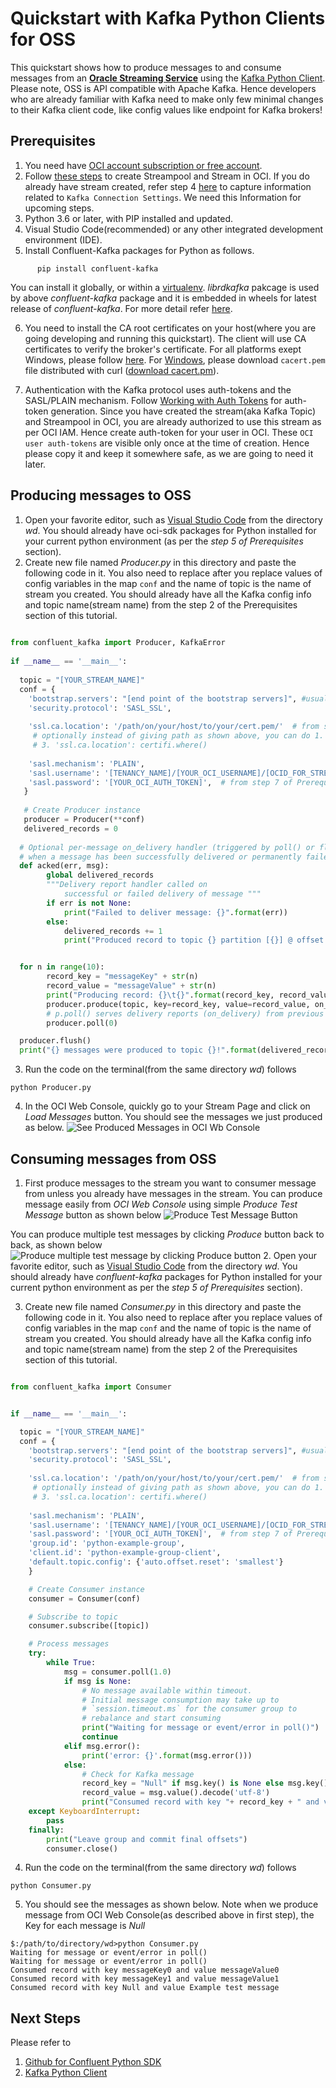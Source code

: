 

# Quickstart with Kafka Python Clients for OSS

This quickstart shows how to produce messages to and consume messages from an [**Oracle Streaming Service**](https://docs.oracle.com/en-us/iaas/Content/Streaming/Concepts/streamingoverview.htm) using the [Kafka Python Client](https://docs.confluent.io/clients-confluent-kafka-python/current/overview.html). Please note, OSS is API compatible with Apache Kafka. Hence developers who are already familiar with Kafka need to make only few minimal changes to their Kafka client code, like config values like endpoint for Kafka brokers!

## Prerequisites

1. You need have [OCI account subscription or free account](https://www.oracle.com/cloud/free/). 
2. Follow  [these steps](https://github.com/mayur-oci/OssJs/blob/main/JavaScript/CreateStream.md)  to create Streampool and Stream in OCI. If you do already have stream created, refer step 4 [here](https://github.com/mayur-oci/OssJs/blob/main/JavaScript/CreateStream.md)  to capture information related to  `Kafka Connection Settings`. We need this Information for upcoming steps.
3. Python 3.6 or later, with PIP installed and updated.
4. Visual Studio Code(recommended) or any other integrated development environment (IDE).
5. Install Confluent-Kafka packages for Python as follows. 
```
      pip install confluent-kafka
```
You can install it globally, or within a [virtualenv](https://docs.python.org/3/library/venv.html). 
*librdkafka* pakcage is used by above *confluent-kafka* package and it is embedded in wheels for latest release of *confluent-kafka*. For more detail refer [here](https://github.com/confluentinc/confluent-kafka-python/blob/master/README.md#prerequisites).

6. You need to install the CA root certificates on your host(where you are going developing and running this quickstart). The client will use CA certificates to verify the broker's certificate. For all platforms exept Windows, please follow [here](https://docs.confluent.io/platform/current/tutorials/examples/clients/docs/python.html#configure-ssl-trust-store). For [Windows](https://docs.confluent.io/platform/current/tutorials/examples/clients/docs/csharp.html#prerequisites), please download `cacert.pem` file distributed with curl ([download cacert.pm](https://curl.haxx.se/ca/cacert.pem)). 

8.  Authentication with the Kafka protocol uses auth-tokens and the SASL/PLAIN mechanism. Follow  [Working with Auth Tokens](https://docs.oracle.com/en-us/iaas/Content/Identity/Tasks/managingcredentials.htm#Working)  for auth-token generation. Since you have created the stream(aka Kafka Topic) and Streampool in OCI, you are already authorized to use this stream as per OCI IAM. Hence create auth-token for your user in OCI. These  `OCI user auth-tokens`  are visible only once at the time of creation. Hence please copy it and keep it somewhere safe, as we are going to need it later.

## Producing messages to OSS
1. Open your favorite editor, such as [Visual Studio Code](https://code.visualstudio.com) from the directory *wd*. You should already have oci-sdk packages for Python installed for your current python environment (as per the *step 5 of Prerequisites* section).
2. Create new file named *Producer.py* in this directory and paste the following code in it. You also need to replace after you replace values of config variables in the map `conf` and the name of topic is the name of stream you created. You should already have all the Kafka config info and topic name(stream name) from the step 2 of the Prerequisites section of this tutorial.
```Python
 
from confluent_kafka import Producer, KafkaError  
  
if __name__ == '__main__':  
  
  topic = "[YOUR_STREAM_NAME]"  
  conf = {  
    'bootstrap.servers': "[end point of the bootstrap servers]", #usually of the form cell-1.streaming.[region code].oci.oraclecloud.com:9092  
    'security.protocol': 'SASL_SSL',  
  
    'ssl.ca.location': '/path/on/your/host/to/your/cert.pem/'  # from step 6 of Prerequisites section
     # optionally instead of giving path as shown above, you can do 1. pip install certifi 2. import certifi and
     # 3. 'ssl.ca.location': certifi.where()
  
    'sasl.mechanism': 'PLAIN',  
    'sasl.username': '[TENANCY_NAME]/[YOUR_OCI_USERNAME]/[OCID_FOR_STREAMPOOL]',  # from step 2 of Prerequisites section
    'sasl.password': '[YOUR_OCI_AUTH_TOKEN]',  # from step 7 of Prerequisites section
   }  
  
   # Create Producer instance  
   producer = Producer(**conf)  
   delivered_records = 0  
  
  # Optional per-message on_delivery handler (triggered by poll() or flush())  
  # when a message has been successfully delivered or permanently failed delivery after retries.  
  def acked(err, msg):  
        global delivered_records  
        """Delivery report handler called on  
            successful or failed delivery of message """  
        if err is not None:  
            print("Failed to deliver message: {}".format(err))  
        else:  
            delivered_records += 1  
            print("Produced record to topic {} partition [{}] @ offset {}".format(msg.topic(), msg.partition(), msg.offset()))  


  for n in range(10):  
        record_key = "messageKey" + str(n)  
        record_value = "messageValue" + str(n)  
        print("Producing record: {}\t{}".format(record_key, record_value))  
        producer.produce(topic, key=record_key, value=record_value, on_delivery=acked)  
        # p.poll() serves delivery reports (on_delivery) from previous produce() calls.  
        producer.poll(0)  

  producer.flush()  
  print("{} messages were produced to topic {}!".format(delivered_records, topic))
```
3.   Run the code on the terminal(from the same directory *wd*) follows 
```
python Producer.py
```
4. In the OCI Web Console, quickly go to your Stream Page and click on *Load Messages* button. You should see the messages we just produced as below.
![See Produced Messages in OCI Wb Console](https://github.com/mayur-oci/OssJs/blob/main/JavaScript/StreamExampleLoadMessages.png?raw=true)

  
## Consuming messages from OSS
1. First produce messages to the stream you want to consumer message from unless you already have messages in the stream. You can produce message easily from *OCI Web Console* using simple *Produce Test Message* button as shown below
![Produce Test Message Button](https://github.com/mayur-oci/OssJs/blob/main/JavaScript/ProduceButton.png?raw=true)
 
 You can produce multiple test messages by clicking *Produce* button back to back, as shown below
![Produce multiple test message by clicking Produce button](https://github.com/mayur-oci/OssJs/blob/main/JavaScript/ActualProduceMessagePopUp.png?raw=true)
2. Open your favorite editor, such as [Visual Studio Code](https://code.visualstudio.com) from the directory *wd*. You should already have *confluent-kafka* packages for Python installed for your current python environment as per the *step 5 of Prerequisites* section).

3. Create new file named *Consumer.py* in this directory and paste the following code in it. You also need to replace after you replace values of config variables in the map `conf` and the name of topic is the name of stream you created. You should already have all the Kafka config info and topic name(stream name) from the step 2 of the Prerequisites section of this tutorial.
```Python

from confluent_kafka import Consumer


if __name__ == '__main__':

  topic = "[YOUR_STREAM_NAME]"  
  conf = {  
    'bootstrap.servers': "[end point of the bootstrap servers]", #usually of the form cell-1.streaming.[region code].oci.oraclecloud.com:9092  
    'security.protocol': 'SASL_SSL',  
  
    'ssl.ca.location': '/path/on/your/host/to/your/cert.pem/'  # from step 6 of Prerequisites section
     # optionally instead of giving path as shown above, you can do 1. pip install certifi 2. import certifi and
     # 3. 'ssl.ca.location': certifi.where()
  
    'sasl.mechanism': 'PLAIN',  
    'sasl.username': '[TENANCY_NAME]/[YOUR_OCI_USERNAME]/[OCID_FOR_STREAMPOOL]',  # from step 2 of Prerequisites section
    'sasl.password': '[YOUR_OCI_AUTH_TOKEN]',  # from step 7 of Prerequisites section
    'group.id': 'python-example-group',
    'client.id': 'python-example-group-client',
    'default.topic.config': {'auto.offset.reset': 'smallest'}
    }

    # Create Consumer instance
    consumer = Consumer(conf)

    # Subscribe to topic
    consumer.subscribe([topic])

    # Process messages
    try:
        while True:
            msg = consumer.poll(1.0)
            if msg is None:
                # No message available within timeout.
                # Initial message consumption may take up to
                # `session.timeout.ms` for the consumer group to
                # rebalance and start consuming
                print("Waiting for message or event/error in poll()")
                continue
            elif msg.error():
                print('error: {}'.format(msg.error()))
            else:
                # Check for Kafka message
                record_key = "Null" if msg.key() is None else msg.key().decode('utf-8')
                record_value = msg.value().decode('utf-8')
                print("Consumed record with key "+ record_key + " and value " + record_value)
    except KeyboardInterrupt:
        pass
    finally:
        print("Leave group and commit final offsets")
        consumer.close()

```

4. Run the code on the terminal(from the same directory *wd*) follows 
```
python Consumer.py
```
5. You should see the messages as shown below. Note when we produce message from OCI Web Console(as described above in first step), the Key for each message is *Null*
```
$:/path/to/directory/wd>python Consumer.py 
Waiting for message or event/error in poll()
Waiting for message or event/error in poll()
Consumed record with key messageKey0 and value messageValue0
Consumed record with key messageKey1 and value messageValue1
Consumed record with key Null and value Example test message

```

## Next Steps
Please refer to

 1. [Github for Confluent Python SDK](https://github.com/confluentinc/confluent-kafka-python)
 2. [Kafka Python Client](https://docs.confluent.io/clients-confluent-kafka-python/current/overview.html#:~:text=Kafka%20Python%20Client%20Confluent%20develops%20and%20maintains%20confluent-kafka-python%2C,brokers%20%3E%3D%20v0.8%2C%20Confluent%20Cloud%20and%20Confluent%20Platform.)
